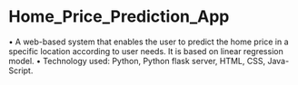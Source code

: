 # Home_Price_Prediction_App
•	A web-based system that enables the user to predict the home price in a specific location according to user needs. It is based on linear regression model.
•	Technology used: Python, Python flask server, HTML, CSS, Java-Script.
